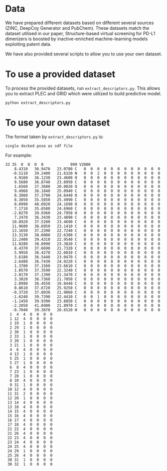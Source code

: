 # Data 

We have prepared different datasets based on different several sources (ZINC, DeepCoy Generator and PubChem).
These datasets match the dataset utilised in our paper, Structure-based virtual screening for PD-L1 dimerizers is boosted by inactive-enriched machine-learning models exploiting patent data.

We have also provided several scripts to allow you to use your own dataset.

# To use a provided dataset

To process the provided datasets, run `extract_descriptors.py`. This allows you to extract PLEC and GRID which were utilized to build predictive model.

```
python extract_descriptors.py
```

# To use your own dataset



The format taken by `extract_descriptors.py` is: 

```
single docked pose as sdf file
```

For example:

```
33 35  0  0  0  0            999 V2000
    8.4310   36.9470   23.0780 C   0  0  0  0  0  0  0  0  0  0  0  0
   -0.5110   39.2400   21.6320 N   0  0  2  0  0  0  0  0  0  0  0  0
    4.9160   36.1230   23.4600 O   0  0  0  0  0  0  0  0  0  0  0  0
    9.5680   36.8740   23.8950 C   0  0  0  0  0  0  0  0  0  0  0  0
    1.6560   37.3680   20.0020 O   0  0  0  0  0  0  0  0  0  0  0  0
    9.4960   36.1840   25.0940 C   0  0  0  0  0  0  0  0  0  0  0  0
    0.3860   37.3790   24.6440 O   0  0  0  0  0  0  0  0  0  0  0  0
    8.3050   35.5850   25.4990 C   0  0  0  0  0  0  0  0  0  0  0  0
    0.0990   40.0920   24.1690 O   0  0  0  0  0  0  0  0  0  0  0  0
    7.1710   35.6580   24.6960 C   0  0  0  0  0  0  0  0  0  0  0  0
   -2.0270   39.9360   24.7950 O   0  0  0  0  0  0  0  0  0  0  0  0
    7.2470   36.3430   23.4890 C   0  0  0  0  0  0  0  0  0  0  0  0
   10.8920   37.5200   23.4690 C   0  0  0  0  0  0  0  0  0  0  0  0
   11.9600   36.6950   23.1410 C   0  0  0  0  0  0  0  0  0  0  0  0
   13.1650   37.2390   22.7240 C   0  0  0  0  0  0  0  0  0  0  0  0
   13.3130   38.6080   22.6380 C   0  0  0  0  0  0  0  0  0  0  0  0
   12.2400   39.4310   22.9540 C   0  0  0  0  0  0  0  0  0  0  0  0
   11.0280   38.8990   23.3820 C   0  0  0  0  0  0  0  0  0  0  0  0
    8.4370   37.6690   21.7320 C   0  0  0  0  0  0  0  0  0  0  0  0
    5.9950   36.4270   22.6010 C   0  0  0  0  0  0  0  0  0  0  0  0
    3.6180   36.5440   23.0470 C   0  0  0  0  0  0  0  0  0  0  0  0
    2.6480   36.7430   24.0220 C   0  0  0  0  0  0  0  0  0  0  0  0
    1.3700   37.1560   23.6610 C   0  0  0  0  0  0  0  0  0  0  0  0
    1.0570   37.3590   22.3240 C   0  0  0  0  0  0  0  0  0  0  0  0
    2.0170   37.1390   21.3470 C   0  0  0  0  0  0  0  0  0  0  0  0
    3.3020   36.7360   21.7050 C   0  0  0  0  0  0  0  0  0  0  0  0
    2.0990   36.4550   19.0440 C   0  0  0  0  0  0  0  0  0  0  0  0
    0.8610   37.6720   25.9250 C   0  0  0  0  0  0  0  0  0  0  0  0
   -0.3720   37.8030   21.9060 C   0  0  0  0  0  0  0  0  0  0  0  0
   -1.6240   39.7390   22.4410 C   0  0  1  0  0  0  0  0  0  0  0  0
   -1.1450   39.9390   23.8850 C   0  0  0  0  0  0  0  0  0  0  0  0
   -2.2050   41.0400   21.8970 C   0  0  0  0  0  0  0  0  0  0  0  0
   -0.7040   39.3870   20.6520 H   0  0  0  0  0  0  0  0  0  0  0  0
  1  4  4  0  0  0  0
  1 12  4  0  0  0  0
  1 19  1  0  0  0  0
  2 29  1  0  0  0  0
  2 30  1  0  0  0  0
  2 33  1  0  0  0  0
  3 20  1  0  0  0  0
  3 21  1  0  0  0  0
  4  6  4  0  0  0  0
  4 13  1  0  0  0  0
  5 25  1  0  0  0  0
  5 27  1  0  0  0  0
  6  8  4  0  0  0  0
  7 23  1  0  0  0  0
  7 28  1  0  0  0  0
  8 10  4  0  0  0  0
  9 31  1  0  0  0  0
 10 12  4  0  0  0  0
 11 31  2  0  0  0  0
 12 20  1  0  0  0  0
 13 14  4  0  0  0  0
 13 18  4  0  0  0  0
 14 15  4  0  0  0  0
 15 16  4  0  0  0  0
 16 17  4  0  0  0  0
 17 18  4  0  0  0  0
 21 22  4  0  0  0  0
 21 26  4  0  0  0  0
 22 23  4  0  0  0  0
 23 24  4  0  0  0  0
 24 25  4  0  0  0  0
 24 29  1  0  0  0  0
 25 26  4  0  0  0  0
 30 31  1  0  0  0  0
 30 32  1  0  0  0  0
```


